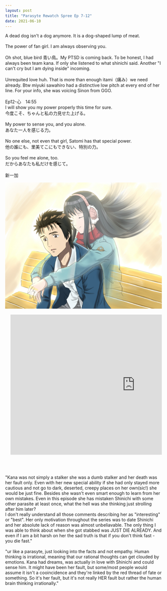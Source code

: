 ```yaml
---
layout: post
title: "Parasyte Rewatch Spree Ep 7-12"
date: 2021-06-10
---
```

A dead dog isn't a dog anymore. It is a dog-shaped lump of meat.<br><br>
The power of fan girl. I am always observing you.<br><br>
Oh shot, blue bird 青い鳥。My PTSD is coming back. To be honest, I had always been team kana. If only she listened to what shinichi said. Another "I can't cry but I am dying inside" incoming.<br><br>
Unrequited love huh. That is more than enough itami（痛み）we need already. Btw miyuki sawahiro had a distinctive low pitch at every end of her line. For your info, she was voicing Sinon from GGO. <br><br>
Ep12-心　14:55 <br>
I will show you my power properly this time for sure.<br>
今度こそ、ちゃんと私の力見せた上げる。<br><br>
My power to sense you, and you alone.<br>
あなた一人を感じる力。<br><br>
No one else, not even that girl, Satomi has that special power.<br>
他の誰にも、里美てこにもできない、特別の力。<br><br>
So you feel me alone, too.<br>
だからあなたも私だけを感じて。<br><br>
新一加<br>
<pre>
<img class="mklbItem" src="/images/Kana Kimishima_49762656_p0.jpg" data-youtube-id="74wFwu_b6Bc?start=0" />
<div class="video-container">
  <iframe src="https://www.youtube.com/embed/74wFwu_b6Bc?start=0" width="800" height="450" frameborder="0" allowfullscreen></iframe>
</div>
</pre><br>
"Kana was not simply a stalker she was a dumb stalker and her death was her fault only. Even with her new special ability if she had only stayed more cautious and not go to dark, deserted, creepy places on her own(sic!) she would be just fine. Besides she wasn't even smart enough to learn from her own mistakes. Even in this episode she has mistaken Shinichi with some other parasite at least once, what the hell was she thinking just strolling after him later?<br>
I don't really understand all those comments describing her as "interesting" or "best". Her only motivation throughout the series was to date Shinichi and her absolute lack of reason was almost unbeliavable. The only thing I was able to think about when she got stabbed was JUST DIE ALREADY. And even if I am a bit harsh on her the sad truth is that if you don't think fast - you die fast."<br><br>
"ur like a parasyte, just looking into the facts and not empathy. Human thinking is irrational, meaning that our rational thoughts can get clouded by emotions. Kana had dreams, was actually in love with Shinichi and could sense him. It might have been her fault, but some/most people would assume it isn't a cooincidence and they're linked by the red thread of fate or something. So it's her fault, but it's not really HER fault but rather the human brain thinking irrationally."
